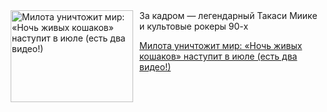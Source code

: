 <!--2025-06-10 11:45:50-->
<div class="yb">
  <div class="rss kino_kino"><a href="https://www.kino-teatr.ru/kino/news/y2025/6-10/37968/" title="Милота уничтожит мир: «Ночь живых кошаков» наступит в июле (есть два видео&#33;)"><img src="https://www.kino-teatr.ru/news/8/6/37968/poster.jpg" width="196" height="147" align="left" hspace="5" style="margin: 0px 10px 0px 5px" alt="Милота уничтожит мир: «Ночь живых кошаков» наступит в июле (есть два видео&#33;)"/></a>За кадром — легендарный Такаси Миике и культовые рокеры 90-х <p class="titl"><a href="https://www.kino-teatr.ru/kino/news/y2025/6-10/37968/">Милота уничтожит мир: «Ночь живых кошаков» наступит в июле (есть два видео!)</a></p></div>
</div>
